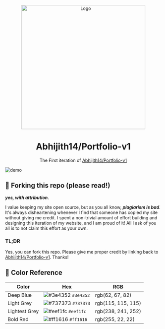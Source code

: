 <div align="center">
  <img alt="Logo" src="https://raw.githubusercontent.com/Abhijith14/Portfolio-v1/master/readme_assets/logo.png" width="400" />
</div>
<h1 align="center">
  Abhijith14/Portfolio-v1
</h1>
<p align="center">
  The First iteration of <a href="https://abhijith14.github.io/Portfolio-v1/" target="_blank">Abhijith14/Portfolio-v1</a>
</p>
<!--
<p align="center">
  Previous iterations:
  <a href="https://github.com/Abhijith14/v2" target="_blank">v1</a>,
  <a href="https://github.com/Abhijith14/v3" target="_blank">v2</a>,
  <a href="https://github.com/Abhijith14/v4" target="_blank">v3</a>
</p>
-->
<!--
<p align="center">
  <a href="https://app.netlify.com/sites/Abhijith14/deploys" target="_blank">
    <img src="https://api.netlify.com/api/v1/badges/Abhijith14-7b78-48c9-9e2d-6fb5e47ab3af/deploy-status" alt="Netlify Status" />
  </a>
</p>
-->

![demo](https://raw.githubusercontent.com/Abhijith14/Portfolio-v1/master/readme_assets/index.png)

## 🚨 Forking this repo (please read!)

_**yes, with attribution**_.

I value keeping my site open source, but as you all know, _**plagiarism is bad**_. It's always disheartening whenever I find that someone has copied my site without giving me credit. I spent a non-trivial amount of effort building and designing this iteration of my website, and I am proud of it! All I ask of you all is to not claim this effort as your own.


### TL;DR

Yes, you can fork this repo. Please give me proper credit by linking back to [Abhijith14/Portfolio-v1](https://github.com/Abhijith14/Portfolio-v1). Thanks!

## 🎨 Color Reference

| Color          | Hex                                                                | RGB		           |
| -------------- | ------------------------------------------------------------------ |	------------------ |
| Deep Blue      | ![#3e4352](https://via.placeholder.com/10/3e4352?text=+) `#3e4352` |	rgb(62, 67, 82)	   |
| Light Grey     | ![#737373](https://via.placeholder.com/10/737373?text=+) `#737373` |	rgb(115, 115, 115) |
| Lightest Grey  | ![#eef1fc](https://via.placeholder.com/10/eef1fc?text=+) `#eef1fc` |	rgb(238, 241, 252) |
| Bold Red       | ![#ff1616](https://via.placeholder.com/10/ff1616?text=+) `#ff1616` |	rgb(255, 22, 22)   |